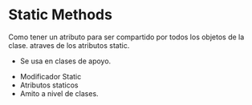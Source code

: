 # Static Methods
Como tener un atributo para ser compartido por todos los objetos de la clase. atraves de los atributos static.
- Se usa en clases de apoyo.
* Modificador Static
* Atributos staticos
* Amito a nivel de clases.